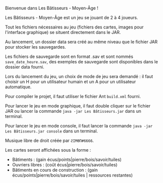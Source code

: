 Bienvenue dans Les Bâtisseurs - Moyen-Âge !

Les Bâtisseurs - Moyen-Âge est un jeu se jouant de 2 à 4 joueurs.

Tout les fichiers nécessaires au jeu (fichiers des cartes, images pour l'interface graphique) se situent directement dans le JAR.

Au lancement, un dossier data sera créé au même niveau que le fichier JAR pour stocker les sauvegardes.

Les fichiers de sauvegarde sont en format .sav et sont nommés `save_date_heure.sav`, des exemples de sauvegarde sont disponibles dans le dossier data fourni.

Lors du lancement du jeu, un choix de mode de jeu sera demandé : il faut choisir un H pour un utilisateur humain et un A pour un utilisateur automatique.

Pour compiler le projet, il faut utiliser le fichier Ant `build.xml` fourni.

Pour lancer le jeu en mode graphique, il faut double cliquer sur le fichier JAR ou lancer la commande `java -jar Les Bâtisseurs.jar` dans un terminal.

Pour lancer le jeu en mode console, il faut lancer la commande `java -jar Les Bâtisseurs.jar console` dans un terminal.

Musique libre de droit créée par `ƧIMӨП#6666`.

Les cartes seront affichées sous la forme :

- Bâtiments : (gain écus/points|pierre/bois/savoir/tuiles)
- Ouvriers libres : (coût écus|pierre/bois/savoir/tuiles)
- Bâtiments en cours de construction : (gain écus/points|pierre/bois/savoir/tuiles | ressources restantes)
